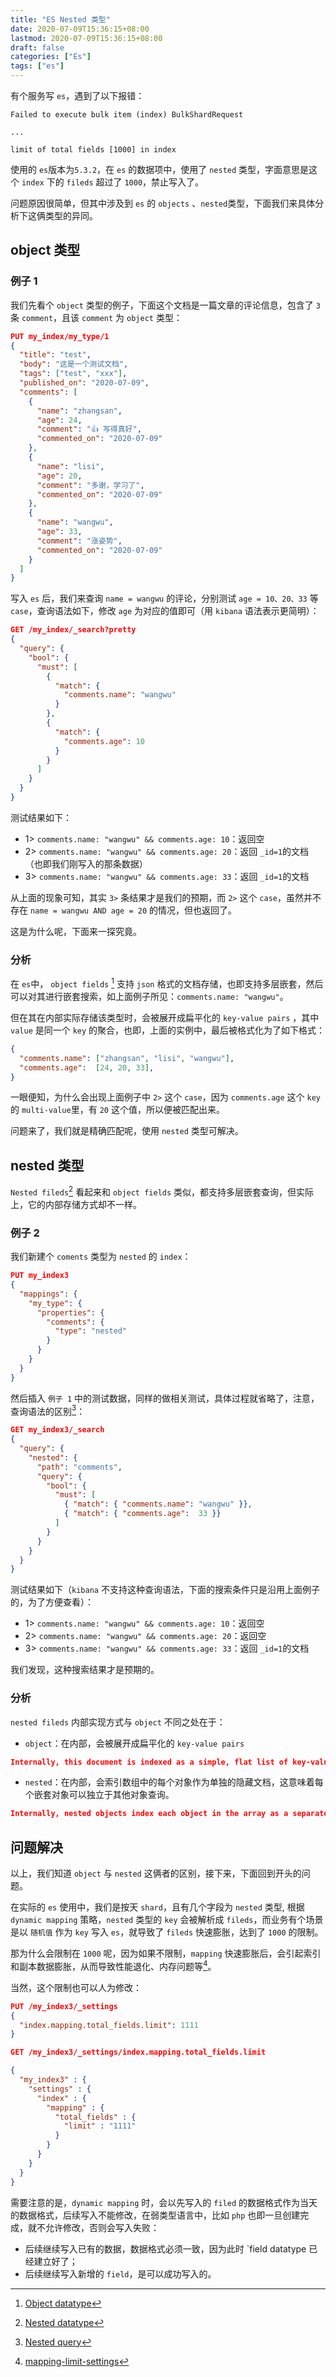 ```yaml
---
title: "ES Nested 类型"
date: 2020-07-09T15:36:15+08:00
lastmod: 2020-07-09T15:36:15+08:00
draft: false
categories: ["Es"]
tags: ["es"]
---
```


有个服务写 `es`，遇到了以下报错：

```
Failed to execute bulk item (index) BulkShardRequest

...

limit of total fields [1000] in index
```

使用的 `es`版本为`5.3.2`，在 `es` 的数据项中，使用了 `nested` 类型，字面意思是这个 `index` 下的 `fileds` 超过了 `1000`，禁止写入了。

问题原因很简单，但其中涉及到 `es` 的 `objects`  、`nested`类型，下面我们来具体分析下这俩类型的异同。

## object 类型

### 例子 1

我们先看个 `object` 类型的例子，下面这个文档是一篇文章的评论信息，包含了 `3` 条 `comment`，且该 `comment` 为 `object` 类型：

```json
PUT my_index/my_type/1
{
  "title": "test",
  "body": "这是一个测试文档",
  "tags": ["test", "xxx"],
  "published_on": "2020-07-09",
  "comments": [
    {
      "name": "zhangsan",
      "age": 24,
      "comment": "👍 写得真好",
      "commented_on": "2020-07-09"
    },
    {
      "name": "lisi",
      "age": 20,
      "comment": "多谢，学习了",
      "commented_on": "2020-07-09"
    },
    {
      "name": "wangwu",
      "age": 33,
      "comment": "涨姿势",
      "commented_on": "2020-07-09"
    }
  ]
}
```

写入 `es` 后，我们来查询 `name = wangwu` 的评论，分别测试 `age = 10、20、33` 等 `case`，查询语法如下，修改 `age` 为对应的值即可（用 `kibana` 语法表示更简明）：

```json
GET /my_index/_search?pretty
{
  "query": {
    "bool": {
      "must": [
        {
          "match": {
            "comments.name": "wangwu"
          }
        },
        {
          "match": {
            "comments.age": 10
          }
        }
      ]
    }
  }
}
```

测试结果如下：

* 1> `comments.name: "wangwu" && comments.age: 10`：返回空
* 2> `comments.name: "wangwu" && comments.age: 20`：返回 `_id=1`的文档（也即我们刚写入的那条数据）
* 3> `comments.name: "wangwu" && comments.age: 33`：返回 `_id=1`的文档

从上面的现象可知，其实 `3>` 条结果才是我们的预期，而 `2>` 这个 `case`，虽然并不存在 `name = wangwu AND age = 20` 的情况，但也返回了。

这是为什么呢，下面来一探究竟。

### 分析

在 `es`中， `object fields` [^pa1] 支持 `json` 格式的文档存储，也即支持多层嵌套，然后可以对其进行嵌套搜索，如上面例子所见：`comments.name: "wangwu"`。

但在其在内部实际存储该类型时，会被展开成扁平化的  `key-value pairs`  ，其中 `value` 是同一个 `key` 的聚合，也即，上面的实例中，最后被格式化为了如下格式：

```json
{
  "comments.name": ["zhangsan", "lisi", "wangwu"],
  "comments.age":  [24, 20, 33],
}
```

一眼便知，为什么会出现上面例子中 `2>` 这个 `case`，因为 `comments.age` 这个 `key` 的 `multi-value`里，有 `20` 这个值，所以便被匹配出来。

问题来了，我们就是精确匹配呢，使用 `nested` 类型可解决。

## nested 类型

`Nested fileds`[^pa2] 看起来和 `object fields` 类似，都支持多层嵌套查询，但实际上，它的内部存储方式却不一样。

### 例子 2

我们新建个 `coments` 类型为 `nested` 的 `index`：

```json
PUT my_index3
{
  "mappings": {
    "my_type": {
      "properties": {
        "comments": {
          "type": "nested" 
        }
      }
    }
  }
}
```

然后插入 `例子 1` 中的测试数据，同样的做相关测试，具体过程就省略了，注意，查询语法的区别[^pa3]：

```json
GET my_index3/_search
{
  "query": {
    "nested": {
      "path": "comments",
      "query": {
        "bool": {
          "must": [
            { "match": { "comments.name": "wangwu" }},
            { "match": { "comments.age":  33 }} 
          ]
        }
      }
    }
  }
}
```

测试结果如下（`kibana` 不支持这种查询语法，下面的搜索条件只是沿用上面例子的，为了方便查看）：

* 1> `comments.name: "wangwu" && comments.age: 10`：返回空
* 2> `comments.name: "wangwu" && comments.age: 20`：返回空
* 3> `comments.name: "wangwu" && comments.age: 33`：返回 `_id=1`的文档

我们发现，这种搜索结果才是预期的。

### 分析

`nested fileds` 内部实现方式与 `object` 不同之处在于：

* `object`：在内部，会被展开成扁平化的  `key-value pairs`

```json
Internally, this document is indexed as a simple, flat list of key-value pairs.
```

* `nested`：在内部，会索引数组中的每个对象作为单独的隐藏文档，这意味着每个嵌套对象可以独立于其他对象查询。

```json
Internally, nested objects index each object in the array as a separate hidden document, meaning that each nested object can be queried independently of the others.
```



## 问题解决

以上，我们知道 `object` 与 `nested` 这俩者的区别，接下来，下面回到开头的问题。

在实际的 `es` 使用中，我们是按天 `shard`，且有几个字段为 `nested` 类型, 根据  `dynamic mapping`  策略，`nested` 类型的 `key` 会被解析成 `fileds`，而业务有个场景是以 `随机值` 作为 `key` 写入 `es`，就导致了 `fileds` 快速膨胀，达到了 `1000` 的限制。

那为什么会限制在 `1000` 呢，因为如果不限制，`mapping` 快速膨胀后，会引起索引和副本数据膨胀，从而导致性能退化、内存问题等[^pa4]。

当然，这个限制也可以人为修改：

```json
PUT /my_index3/_settings 
{
  "index.mapping.total_fields.limit": 1111
}

GET /my_index3/_settings/index.mapping.total_fields.limit

{
  "my_index3" : {
    "settings" : {
      "index" : {
        "mapping" : {
          "total_fields" : {
            "limit" : "1111"
          }
        }
      }
    }
  }
}
```



需要注意的是，`dynamic mapping`  时，会以先写入的 `filed` 的数据格式作为当天的数据格式，后续写入不能修改，在弱类型语言中，比如 `php` 也即一旦创建完成，就不允许修改，否则会写入失败：

* 后续继续写入已有的数据，数据格式必须一致，因为此时 `field datatype 已经建立好了；
* 后续继续写入新增的 `field`，是可以成功写入的。

[^pa1]: [Object datatype](https://www.elastic.co/guide/en/elasticsearch/reference/5.3/object.html#object)
[^pa2]: [Nested datatype](https://www.elastic.co/guide/en/elasticsearch/reference/5.3/nested.html)
[^pa3]: [Nested query](https://www.elastic.co/guide/en/elasticsearch/reference/5.3/query-dsl-nested-query.html)
[^pa4]:[mapping-limit-settings](https://www.elastic.co/guide/en/elasticsearch/reference/master/mapping.html#mapping-limit-settings)